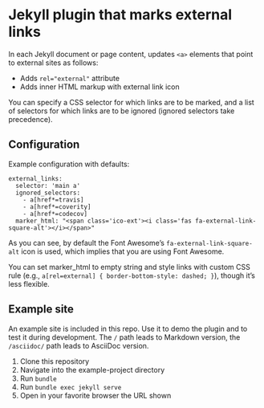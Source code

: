 # Jekyll plugin that marks external links

In each Jekyll document or page content, updates `<a>` elements that point
to external sites as follows:

- Adds `rel="external"` attribute
- Adds inner HTML markup with external link icon

You can specify a CSS selector for which links are to be marked,
and a list of selectors for which links are to be ignored
(ignored selectors take precedence).

## Configuration

Example configuration with defaults:

```
external_links:
  selector: 'main a'
  ignored_selectors:
    - a[href*=travis]
    - a[href*=coverity]
    - a[href*=codecov]
  marker_html: "<span class='ico-ext'><i class='fas fa-external-link-square-alt'></i></span>"
```

As you can see, by default the Font Awesome’s `fa-external-link-square-alt` icon is used,
which implies that you are using Font Awesome.

You can set marker_html to empty string and style links with custom CSS rule
(e.g., `a[rel=external] { border-bottom-style: dashed; }`), though it’s less flexible.

## Example site

An example site is included in this repo.
Use it to demo the plugin and to test it during development.
The `/` path leads to Markdown version, the `/asciidoc/` path leads to AsciiDoc version.

1. Clone this repository
2. Navigate into the example-project directory
3. Run `bundle`
4. Run `bundle exec jekyll serve`
5. Open in your favorite browser the URL shown
